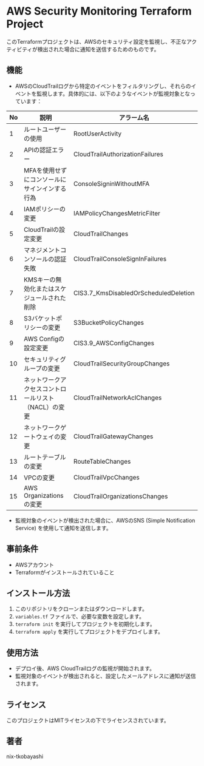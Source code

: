 # AWS Security Monitoring Terraform Project

このTerraformプロジェクトは、AWSのセキュリティ設定を監視し、不正なアクティビティが検出された場合に通知を送信するためのものです。

## 機能

- AWSのCloudTrailログから特定のイベントをフィルタリングし、それらのイベントを監視します。具体的には、以下のようなイベントが監視対象となっています：

|No|説明|アラーム名|
|---|---|---|
|1|ルートユーザーの使用|RootUserActivity|
|2|APIの認証エラー|CloudTrailAuthorizationFailures|
|3|MFAを使用せずにコンソールにサインインする行為|ConsoleSigninWithoutMFA|
|4|IAMポリシーの変更|IAMPolicyChangesMetricFilter|
|5|CloudTrailの設定変更|CloudTrailChanges|
|6|マネジメントコンソールの認証失敗|CloudTrailConsoleSignInFailures|
|7|KMSキーの無効化またはスケジュールされた削除|CIS3.7_KmsDisabledOrScheduledDeletion|
|8|S3バケットポリシーの変更|S3BucketPolicyChanges|
|9|AWS Configの設定変更|CIS3.9_AWSConfigChanges|
|10|セキュリティグループの変更|CloudTrailSecurityGroupChanges|
|11|ネットワークアクセスコントロールリスト（NACL）の変更|CloudTrailNetworkAclChanges|
|12|ネットワークゲートウェイの変更|CloudTrailGatewayChanges|
|13|ルートテーブルの変更|RouteTableChanges|
|14|VPCの変更|CloudTrailVpcChanges|
|15|AWS Organizationsの変更|CloudTrailOrganizationsChanges|

- 監視対象のイベントが検出された場合に、AWSのSNS (Simple Notification Service) を使用して通知を送信します。

## 事前条件

- AWSアカウント
- Terraformがインストールされていること

## インストール方法

1. このリポジトリをクローンまたはダウンロードします。
2. `variables.tf` ファイルで、必要な変数を設定します。
3. `terraform init` を実行してプロジェクトを初期化します。
4. `terraform apply` を実行してプロジェクトをデプロイします。

## 使用方法

- デプロイ後、AWS CloudTrailログの監視が開始されます。
- 監視対象のイベントが検出されると、設定したメールアドレスに通知が送信されます。

## ライセンス

このプロジェクトはMITライセンスの下でライセンスされています。

## 著者

nix-tkobayashi
